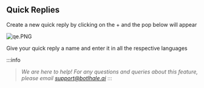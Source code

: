 ## Quick Replies

Create a new quick reply by clicking on the + and the pop below will appear

![qe.PNG](https://stoplight.io/api/v1/projects/cHJqOjg4ODkz/images/XY3KvSnRiFk)

Give your quick reply a name and enter it in all the respective languages

:::info
> *We are here to help! For any questions and queries about this feature, please email support@botlhale.ai*
:::


